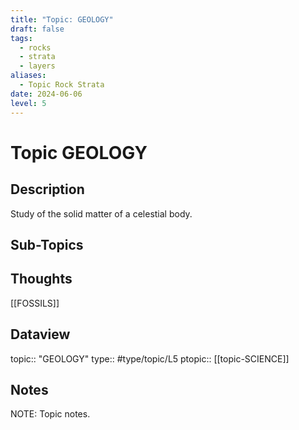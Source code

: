 ```yaml
---
title: "Topic: GEOLOGY"
draft: false
tags:
  - rocks
  - strata
  - layers
aliases:
  - Topic Rock Strata
date: 2024-06-06
level: 5
---
```

# Topic GEOLOGY
## Description
Study of the solid matter of a celestial body.

## Sub-Topics


## Thoughts
[[FOSSILS]]

## Dataview
topic:: "GEOLOGY"
type:: #type/topic/L5
ptopic:: [[topic-SCIENCE]]

## Notes
NOTE: Topic notes.